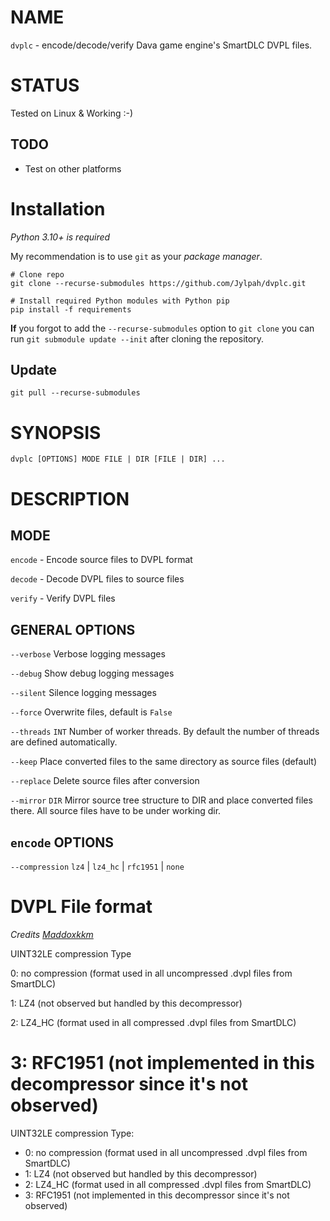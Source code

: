 # NAME

`dvplc` - encode/decode/verify Dava game engine's SmartDLC DVPL files. 

# STATUS

Tested on Linux & Working :-) 

## TODO

* Test on other platforms 

# Installation 

*Python 3.10+ is required*

My recommendation is to use `git` as your *package manager*.
```
# Clone repo
git clone --recurse-submodules https://github.com/Jylpah/dvplc.git

# Install required Python modules with Python pip
pip install -f requirements
```

**If** you forgot to add the `--recurse-submodules` option to `git clone` you can run `git submodule update --init` after cloning the repository. 

## Update

```
git pull --recurse-submodules
```

# SYNOPSIS

`dvplc [OPTIONS] MODE FILE | DIR [FILE | DIR] ...`

# DESCRIPTION

## MODE

`encode` - Encode source files to DVPL format

`decode` - Decode DVPL files to source files

`verify` - Verify DVPL files

## GENERAL OPTIONS

`--verbose` Verbose logging messages

`--debug` Show debug logging messages 

`--silent` Silence logging messages

`--force` Overwrite files, default is `False`

`--threads` `INT` Number of worker threads. By default the number of threads are defined automatically. 

`--keep` Place converted files to the same directory as source files (default)

`--replace` Delete source files after conversion

`--mirror` `DIR` Mirror source tree structure to DIR and place converted files there. All source files have to be under working dir. 

## `encode` OPTIONS

`--compression` `lz4` | `lz4_hc` | `rfc1951` | `none`

# DVPL File format

*Credits [Maddoxkkm](https://github.com/Maddoxkkm)*

UINT32LE compression Type

0: no compression (format used in all uncompressed .dvpl files from SmartDLC)

1: LZ4 (not observed but handled by this decompressor)

2: LZ4_HC (format used in all compressed .dvpl files from SmartDLC)

3: RFC1951 (not implemented in this decompressor since it's not observed)
=======
UINT32LE compression Type:
* 0: no compression (format used in all uncompressed .dvpl files from SmartDLC)
* 1: LZ4 (not observed but handled by this decompressor)
* 2: LZ4_HC (format used in all compressed .dvpl files from SmartDLC)
* 3: RFC1951 (not implemented in this decompressor since it's not observed)
